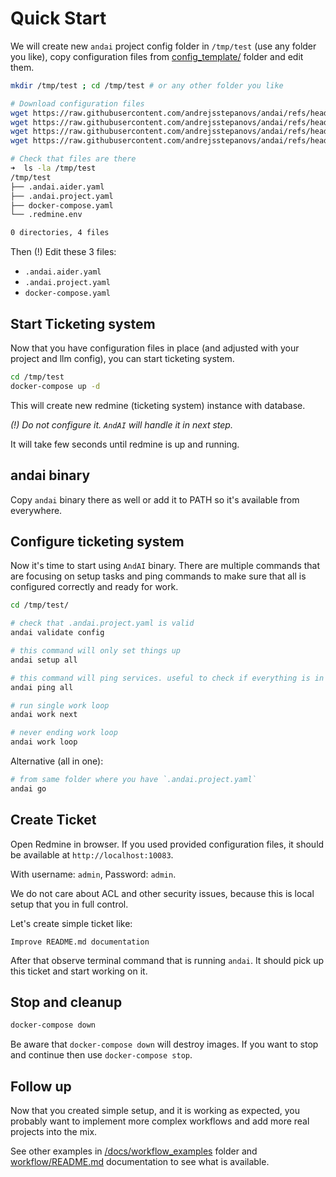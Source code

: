 # Quick Start

We will create new `andai` project config folder in `/tmp/test` (use any folder you like),
copy configuration files from [config_template/](../config_template/) folder and edit them.

```bash
mkdir /tmp/test ; cd /tmp/test # or any other folder you like

# Download configuration files
wget https://raw.githubusercontent.com/andrejsstepanovs/andai/refs/heads/main/docs/config_template/.andai.aider.yaml
wget https://raw.githubusercontent.com/andrejsstepanovs/andai/refs/heads/main/docs/config_template/.andai.project.yaml
wget https://raw.githubusercontent.com/andrejsstepanovs/andai/refs/heads/main/docs/config_template/docker-compose.yaml
wget https://raw.githubusercontent.com/andrejsstepanovs/andai/refs/heads/main/docs/config_template/.redmine.env

# Check that files are there
➜  ls -la /tmp/test
/tmp/test
├── .andai.aider.yaml
├── .andai.project.yaml
├── docker-compose.yaml
└── .redmine.env

0 directories, 4 files
```

Then (!) Edit these 3 files:
- `.andai.aider.yaml`
- `.andai.project.yaml`
- `docker-compose.yaml`

## Start Ticketing system

Now that you have configuration files in place (and adjusted with your project and llm config), you can start ticketing system.

```bash
cd /tmp/test
docker-compose up -d
```

This will create new redmine (ticketing system) instance with database.

*(!) Do not configure it. `AndAI` will handle it in next step.*

It will take few seconds until redmine is up and running.

## andai binary
Copy `andai` binary there as well or add it to PATH so it's available from everywhere.

## Configure ticketing system
Now it's time to start using `AndAI` binary.
There are multiple commands that are focusing on setup tasks and ping commands to make sure that all is configured correctly and ready for work.

```bash
cd /tmp/test/

# check that .andai.project.yaml is valid
andai validate config

# this command will only set things up
andai setup all

# this command will ping services. useful to check if everything is in order.
andai ping all

# run single work loop
andai work next

# never ending work loop
andai work loop
```

Alternative (all in one):
```bash
# from same folder where you have `.andai.project.yaml`
andai go
```

## Create Ticket

Open Redmine in browser. If you used provided configuration files, it should be available at `http://localhost:10083`.

With username: `admin`, Password: `admin`.

We do not care about ACL and other security issues, because this is local setup that you in full control.

Let's create simple ticket like:
```
Improve README.md documentation
```

After that observe terminal command that is running `andai`. It should pick up this ticket and start working on it.

## Stop and cleanup
```bash
docker-compose down
```
Be aware that `docker-compose down` will destroy images. If you want to stop and continue then use `docker-compose stop`.

## Follow up

Now that you created simple setup, and it is working as expected, 
you probably want to implement more complex workflows and add more real projects into the mix.

See other examples in [/docs/workflow_examples](../workflow_examples/) folder and [workflow/README.md](workflow/README.md) documentation to see what is available.
